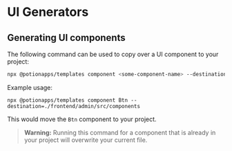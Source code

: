 # UI Generators

## Generating UI components

The following command can be used to copy over a UI component to your project:
```bash
npx @potionapps/templates component <some-component-name> --destination=<some-destination>
```

Example usage: 
```
npx @potionapps/templates component Btn --destination=./frontend/admin/src/components
```
This would move the ```Btn``` component to your project.

> **Warning:** Running this command for a component that is already in your project will overwrite your current file.

